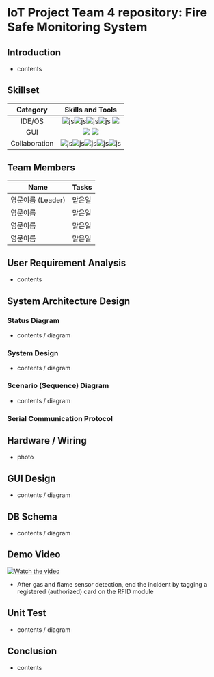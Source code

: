 # IoT Project Team 4 repository: Fire Safe Monitoring System

## Introduction
- contents

## Skillset

|Category|Skills and Tools|
|:---:|:---:|
|IDE/OS| ![js](https://img.shields.io/badge/C%2B%2B-00599C?style=for-the-badge&logo=c%2B%2B&logoColor=white)![js](https://img.shields.io/badge/Python-3776AB?style=for-the-badge&logo=python&logoColor=white)![js](https://img.shields.io/badge/MySQL-00000F?style=for-the-badge&logo=mysql&logoColor=white)![js](https://img.shields.io/badge/Ubuntu-E95420?style=for-the-badge&logo=ubuntu&logoColor=white) <img src= "https://img.shields.io/badge/Arduino_IDE-00979D?style=for-the-badge&logo=arduino&logoColor=white" /> |
|GUI| <img src="https://img.shields.io/badge/PyQt5-21C25E?style=for-the-badge&logo=quicktype"> <img src="https://img.shields.io/badge/OpenCV-5C3EE8?style=for-the-badge&logo=OpenCV"> |
|Collaboration| ![js](https://img.shields.io/badge/GIT-E44C30?style=for-the-badge&logo=git&logoColor=white)![js](https://img.shields.io/badge/GitHub-100000?style=for-the-badge&logo=github&logoColor=white)![js](https://img.shields.io/badge/confluence-%23172BF4.svg?style=for-the-badge&logo=confluence&logoColor=white)![js](https://img.shields.io/badge/Jira-0052CC?style=for-the-badge&logo=Jira&logoColor=white)![js](https://img.shields.io/badge/Slack-4A154B?style=for-the-badge&logo=slack&logoColor=white)|


## Team Members

|Name|Tasks|
|----|-----|
|영문이름 (Leader)|맡은일|
|영문이름 |맡은일|
|영문이름 |맡은일|
|영문이름 |맡은일|

## User Requirement Analysis
- contents
  
## System Architecture Design

### Status Diagram
- contents / diagram

### System Design
- contents / diagram

### Scenario (Sequence) Diagram
- contents / diagram

### Serial Communication Protocol

## Hardware / Wiring
- photo

## GUI Design
- contents / diagram

## DB Schema
- contents / diagram

## Demo Video
[![Watch the video](https://github.com/user-attachments/assets/64dde2a7-0494-4401-9b6e-c69f5848bcb0)](https://drive.google.com/file/d/1hy1FeOyQ_F7rgvRvqLCTZ0Ngx3BC0v6t/view?usp=drive_link)
- After gas and flame sensor detection, end the incident by tagging a registered (authorized) card on the RFID module

## Unit Test
- contents / diagram

## Conclusion
- contents

